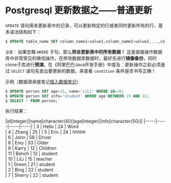 # Postgresql 更新数据之——普通更新

`UPDATE` 语句用来更新表中的记录，可以更新特定的行或者同时更新所有的行，基本语法结构如下：

``` sql
$ UPDATE table_name SET column_name1=value1,column_name2=value2,...,column_nameN=valueN WHERE (condition);
```

`注意：` 如果忽略 `WHERE` 子句，那么**将会更新表中的所有数据！** 这是直接操作数据库中非常常见的微信操作，在修改数据库数据时，最好先进行**镜像备份**，同时clone子库进行**预演**。在《阿里巴巴Java开发手册》中提及：更新操作之前必须通过 `SELECT` 语句先查出要更新的数据，来查看 `condition` 条件是否书写正确！

示例（数据源承接笔记[插入数据笔记](../插入数据/README.md)）

``` sql
$ UPDATE person SET age=15, name='LiLi' WHERE id=10;
$ UPDATE person SET info='student' WHERE age BETWEEN 19 AND 22;
$ SELECT * FROM person;
```

执行结果：

|id[integer]|name[character(40)]age[integer]|info[character(50)]|
|-----|-----|-----|-----|
|  3 | Hello                                    |  24 | Word                                              
|  4 | Zhang                                    |  25 | 
|  5 | Eric                                     |  24 | hhhhh                                             
|  6 | John                                     |  58 | Driver                                            
|  8 | Emy                                      |  53 | Older                                             
|  9 | Karry                                    |  12 | Children                                          
| 11 | Bench                                    |  12 | student                                           
| 10 | LiLi                                     |  15 | teacher                                           
|  1 | Green                                    |  21 | student                                           
|  2 | Bing                                     |  22 | student                                           
|  7 | Sherry                                   |  22 | student
